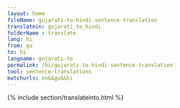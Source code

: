 ```yaml
---
layout: home
fileName: gujarati-to-hindi-sentence-translation
translatein: gujarati_to_hindi
folderName : translate
lang: hi
from: gu
to: hi
langname: gujarati-to
permalink: /hi/gujarati-to-hindi-sentence-translation
tool: sentence-translations
matchurls: en&&gu&&hi
---
```

{% include section/translateinto.html %}
